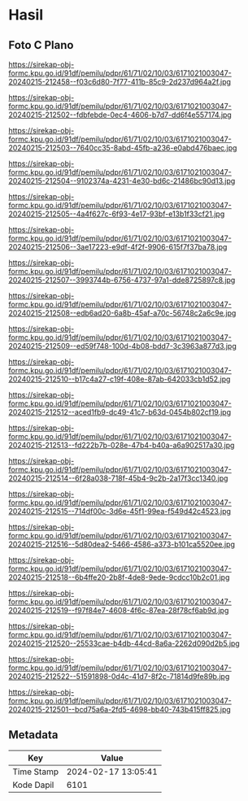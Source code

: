 # Hasil

## Foto C Plano

https://sirekap-obj-formc.kpu.go.id/91df/pemilu/pdpr/61/71/02/10/03/6171021003047-20240215-212458--f03c6d80-7f77-411b-85c9-2d237d964a2f.jpg

https://sirekap-obj-formc.kpu.go.id/91df/pemilu/pdpr/61/71/02/10/03/6171021003047-20240215-212502--fdbfebde-0ec4-4606-b7d7-dd6f4e557174.jpg

https://sirekap-obj-formc.kpu.go.id/91df/pemilu/pdpr/61/71/02/10/03/6171021003047-20240215-212503--7640cc35-8abd-45fb-a236-e0abd476baec.jpg

https://sirekap-obj-formc.kpu.go.id/91df/pemilu/pdpr/61/71/02/10/03/6171021003047-20240215-212504--9102374a-4231-4e30-bd6c-21486bc90d13.jpg

https://sirekap-obj-formc.kpu.go.id/91df/pemilu/pdpr/61/71/02/10/03/6171021003047-20240215-212505--4a4f627c-6f93-4e17-93bf-e13b1f33cf21.jpg

https://sirekap-obj-formc.kpu.go.id/91df/pemilu/pdpr/61/71/02/10/03/6171021003047-20240215-212506--3ae17223-e9df-4f2f-9906-615f7f37ba78.jpg

https://sirekap-obj-formc.kpu.go.id/91df/pemilu/pdpr/61/71/02/10/03/6171021003047-20240215-212507--3993744b-6756-4737-97a1-dde8725897c8.jpg

https://sirekap-obj-formc.kpu.go.id/91df/pemilu/pdpr/61/71/02/10/03/6171021003047-20240215-212508--edb6ad20-6a8b-45af-a70c-56748c2a6c9e.jpg

https://sirekap-obj-formc.kpu.go.id/91df/pemilu/pdpr/61/71/02/10/03/6171021003047-20240215-212509--ed59f748-100d-4b08-bdd7-3c3963a877d3.jpg

https://sirekap-obj-formc.kpu.go.id/91df/pemilu/pdpr/61/71/02/10/03/6171021003047-20240215-212510--b17c4a27-c19f-408e-87ab-642033cb1d52.jpg

https://sirekap-obj-formc.kpu.go.id/91df/pemilu/pdpr/61/71/02/10/03/6171021003047-20240215-212512--aced1fb9-dc49-41c7-b63d-0454b802cf19.jpg

https://sirekap-obj-formc.kpu.go.id/91df/pemilu/pdpr/61/71/02/10/03/6171021003047-20240215-212513--fd222b7b-028e-47b4-b40a-a6a902517a30.jpg

https://sirekap-obj-formc.kpu.go.id/91df/pemilu/pdpr/61/71/02/10/03/6171021003047-20240215-212514--6f28a038-718f-45b4-9c2b-2a17f3cc1340.jpg

https://sirekap-obj-formc.kpu.go.id/91df/pemilu/pdpr/61/71/02/10/03/6171021003047-20240215-212515--714df00c-3d6e-45f1-99ea-f549d42c4523.jpg

https://sirekap-obj-formc.kpu.go.id/91df/pemilu/pdpr/61/71/02/10/03/6171021003047-20240215-212516--5d80dea2-5466-4586-a373-b101ca5520ee.jpg

https://sirekap-obj-formc.kpu.go.id/91df/pemilu/pdpr/61/71/02/10/03/6171021003047-20240215-212518--6b4ffe20-2b8f-4de8-9ede-9cdcc10b2c01.jpg

https://sirekap-obj-formc.kpu.go.id/91df/pemilu/pdpr/61/71/02/10/03/6171021003047-20240215-212519--f97f84e7-4608-4f6c-87ea-28f78cf6ab9d.jpg

https://sirekap-obj-formc.kpu.go.id/91df/pemilu/pdpr/61/71/02/10/03/6171021003047-20240215-212520--25533cae-b4db-44cd-8a6a-2262d090d2b5.jpg

https://sirekap-obj-formc.kpu.go.id/91df/pemilu/pdpr/61/71/02/10/03/6171021003047-20240215-212522--51591898-0d4c-41d7-8f2c-71814d9fe89b.jpg

https://sirekap-obj-formc.kpu.go.id/91df/pemilu/pdpr/61/71/02/10/03/6171021003047-20240215-212501--bcd75a6a-2fd5-4698-bb40-743b415ff825.jpg


## Metadata

| Key        | Value               |
| ---------- | ------------------- |
| Time Stamp | 2024-02-17 13:05:41 |
| Kode Dapil | 6101                |



